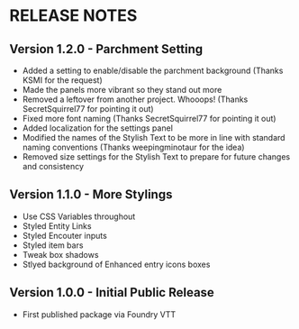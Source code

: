 # RELEASE NOTES

## Version 1.2.0 - Parchment Setting

-   Added a setting to enable/disable the parchment background (Thanks KSMI for the request)
-   Made the panels more vibrant so they stand out more
-   Removed a leftover from another project. Whooops! (Thanks SecretSquirrel77 for pointing it out)
-   Fixed more font naming (Thanks SecretSquirrel77 for pointing it out)
-   Added localization for the settings panel
-   Modified the names of the Stylish Text to be more in line with standard naming conventions (Thanks weepingminotaur for the idea)
-   Removed size settings for the Stylish Text to prepare for future changes and consistency

## Version 1.1.0 - More Stylings

-   Use CSS Variables throughout
-   Styled Entity Links
-   Styled Encouter inputs
-   Styled item bars
-   Tweak box shadows
-   Stlyed background of Enhanced entry icons boxes

## Version 1.0.0 - Initial Public Release

-   First published package via Foundry VTT
